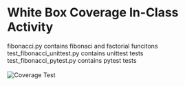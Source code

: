 # White Box Coverage In-Class Activity

fibonacci.py contains fibonaci and factorial funcitons <br />
test_fibonacci_unittest.py contains unittest tests <br />
test_fibonacci_pytest.py contains pytest tests <br />
<br />
![Coverage Test](https://github.com/gorebradleyi/CoverageTesting/blob/master/image.png)
